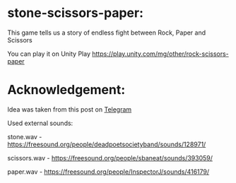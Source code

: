 # stone-scissors-paper:
This game tells us a story of endless fight between Rock, Paper and Scissors

You can play it on Unity Play https://play.unity.com/mg/other/rock-scissors-paper

# Acknowledgement:
Idea was taken from this post on [Telegram](https://t.me/c/1358296490/45796)

Used external sounds:

stone.wav - https://freesound.org/people/deadpoetsocietyband/sounds/128971/

scissors.wav - https://freesound.org/people/sbaneat/sounds/393059/

paper.wav - https://freesound.org/people/InspectorJ/sounds/416179/
